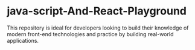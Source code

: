 # java-script-And-React-Playground
This repository is ideal for developers looking to build their knowledge of modern front-end technologies and practice by building real-world applications.

